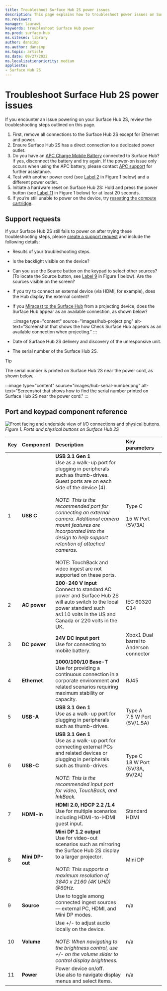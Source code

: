 ```yaml
---
title: Troubleshoot Surface Hub 2S power issues
description: This page explains how to troubleshoot power issues on Surface Hub. 
ms.reviewer: 
manager: laurawi
keywords: troubleshoot Surface Hub power
ms.prod: surface-hub
ms.sitesec: library
author: dansimp
ms.author: dansimp
ms.topic: article
ms.date: 09/27/2022
ms.localizationpriority: medium
appliesto:
- Surface Hub 2S
---
```


# Troubleshoot Surface Hub 2S power issues

If you encounter an issue powering on your Surface Hub 2S, review the troubleshooting steps outlined on this page. 

1. First, remove all connections to the Surface Hub 2S except for Ethernet and power.
2. Ensure Surface Hub 2S has a direct connection to a dedicated power outlet.
3. Do you have an [APC Charge Mobile Battery](https://www.apc.com/us/en/campaign/apc-charge-mobile-battery-for-microsoft-surface-hub-2.jsp) connected to Surface Hub? If yes, disconnect the battery and try again. If the power-on issue only occurs when using the APC battery, please contact [APC support](https://www.apc.com/us/en/support/contact-us/) for further assistance.
4. Test with another power cord (see [Label 2](#port-and-keypad-component-reference) in Figure 1 below) and a different power outlet.
5. Initiate a hardware reset on Surface Hub 2S: Hold and press the power button (see [Label 11](#port-and-keypad-component-reference) in Figure 1 below) for at least 20 seconds.
6. If you’re still unable to power on the device, try [reseating the compute cartridge](/surface-hub/surface-hub-2s-pack-components#how-to-replace-and-pack-your-surface-hub-2s-compute-cartridge). 

## Support requests

If your Surface Hub 2S still fails to power on after trying these troubleshooting steps, please [create a support request](https://support.serviceshub.microsoft.com/supportforbusiness/onboarding) and include the following details:
 
- Results of your troubleshooting steps.
- Is the backlight visible on the device?
- Can you use the Source button on the keypad to select other sources? (To locate the Source button, see [Label 9](#port-and-keypad-component-reference) in Figure 1 below). Are the sources visible on the screen?
- If you try to connect an external device (via HDMI, for example), does the Hub display the external content?
- If you [Miracast to the Surface Hub](surface-hub-2s-connect.md) from a projecting device, does the Surface Hub appear as an available connection, as shown below? 

    :::image type="content" source="images/hub-project.png" alt-text="Screenshot that shows the how Check Surface Hub appears as an available connection when projecting." :::

- Date of Surface Hub 2S delivery and discovery of the unresponsive unit.
- The serial number of the Surface Hub 2S.

> [!TIP]
> The serial number is printed on Surface Hub 2S near the power cord, as shown below.

:::image type="content" source="images/hub-serial-number.png" alt-text="Screenshot that shows how to find the serial number printed on Surface Hub 2S near the power cord." :::

## Port and keypad component reference

 ![Front facing and underside view of I/O connections and physical buttons.](images/hub2s-schematic.png)
*Figure 1. Ports and physical buttons on Surface Hub 2S*

|**Key**|**Component**|**Description**|**Key parameters**|
|:--- |:--------- |:----------- |:-------------- |
| 1 | **USB C** | **USB 3.1 Gen 1** <br> Use as a walk-up port for plugging in peripherals such as thumb-drives. Guest ports are on each side of the device (4).<br> <br> *NOTE: This is the recommended port for connecting an external camera. Additional camera mount features are incorporated into the design to help support retention of attached cameras.*<br> <br> NOTE: TouchBack and video ingest are not supported on these ports. | Type C <br> <br> 15 W Port (5V/3A)       |
| 2 | **AC power** | **100-240 V input** <br> Connect to standard AC power and Surface Hub 2S will auto switch to the local power standard such as110 volts in the US and Canada or 220 volts in the UK. | IEC 60320 C14 |
| 3 | **DC power** | **24V DC input port** <br> Use for connecting to mobile battery. | Xbox1 Dual barrel to Anderson connector |
| 4 | **Ethernet** | **1000/100/10 Base-T** <br> Use for providing a continuous connection in a corporate environment and related scenarios requiring maximum stability or capacity. | RJ45 |
| 5 | **USB-A** | **USB 3.1 Gen 1** <br> Use as a walk-up port for plugging in peripherals such as thumb-drives. | Type A<br>7.5 W Port (5V/1.5A) |
| 6 | **USB-C** | **USB 3.1 Gen 1** <br> Use as a walk-up port for connecting external PCs and related devices or plugging in peripherals such as thumb-drives.<br> <br> *NOTE: This is the recommended  input port for video, TouchBack, and InkBack.* | Type C <br> 18 W Port (5V/3A, 9V/2A) |
| 7 | **HDMI-in** | **HDMI 2.0, HDCP 2.2 /1.4** <br> Use for multiple scenarios including HDMI-to-HDMI guest input. | Standard HDMI |
| 8 | **Mini DP-out** | **Mini DP 1.2 output** <br> Use for video-out scenarios such as mirroring the Surface Hub 2S display to a larger projector.<br> <br> *NOTE: This supports a maximum resolution of 3840 x 2160 (4K UHD) @60Hz.* | Mini DP |
| 9 | **Source**  | Use to toggle among connected ingest sources — external PC, HDMI, and Mini DP modes. | n/a |
| 10 | **Volume** | Use +/- to adjust audio locally on the device. <br> <br> *NOTE: When navigating to the brightness control, use +/- on the volume slider to control display brightness.* | n/a |
| 11 | **Power** | Power device on/off. <br> Use also to navigate display menus and select items. | n/a |